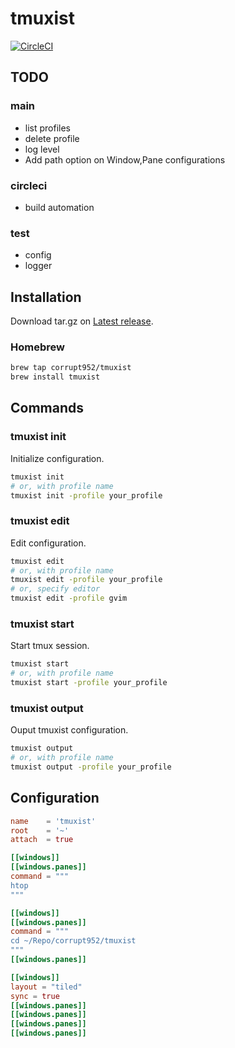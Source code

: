 # tmuxist

[![CircleCI](https://circleci.com/gh/corrupt952/tmuxist.svg?style=svg)](https://circleci.com/gh/corrupt952/tmuxist)

## TODO
### main
* list profiles
* delete profile
* log level
* Add path option on Window,Pane configurations
### circleci
* build automation
### test
* config
* logger

## Installation
Download tar.gz on [Latest release](https://github.com/corrupt952/tmuxist/releases/latest).

### Homebrew
```sh
brew tap corrupt952/tmuxist
brew install tmuxist
```

## Commands
### tmuxist init
Initialize configuration.

```sh
tmuxist init
# or, with profile name
tmuxist init -profile your_profile
```

### tmuxist edit
Edit configuration.

```sh
tmuxist edit
# or, with profile name
tmuxist edit -profile your_profile
# or, specify editor
tmuxist edit -profile gvim
```

### tmuxist start
Start tmux session.

```sh
tmuxist start
# or, with profile name
tmuxist start -profile your_profile
```

### tmuxist output
Ouput tmuxist configuration.

```sh
tmuxist output
# or, with profile name
tmuxist output -profile your_profile
```


## Configuration

```toml
name    = 'tmuxist'
root    = '~'
attach  = true

[[windows]]
[[windows.panes]]
command = """
htop
"""

[[windows]]
[[windows.panes]]
command = """
cd ~/Repo/corrupt952/tmuxist
"""
[[windows.panes]]

[[windows]]
layout = "tiled"
sync = true
[[windows.panes]]
[[windows.panes]]
[[windows.panes]]
[[windows.panes]]
```

